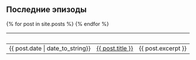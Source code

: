 ## Последние эпизоды

<table>
  <thead>
    <tr>
      <th style="text-align: left">&nbsp;</th>
      <th style="text-align: left">&nbsp;</th>
      <th style="text-align: left">&nbsp;</th>
    </tr>
  </thead>
  <tbody>
    {% for post in site.posts %}
    <tr>
      <td style="text-align: left">{{ post.date | date_to_string}}</td>
      <td style="text-align: left"><a href="{{ post.file }}">{{ post.title }}</a></td>
       <td style="text-align: left">{{ post.excerpt }}</td> 
    </tr>
  {% endfor %}
  </tbody>
</table>
